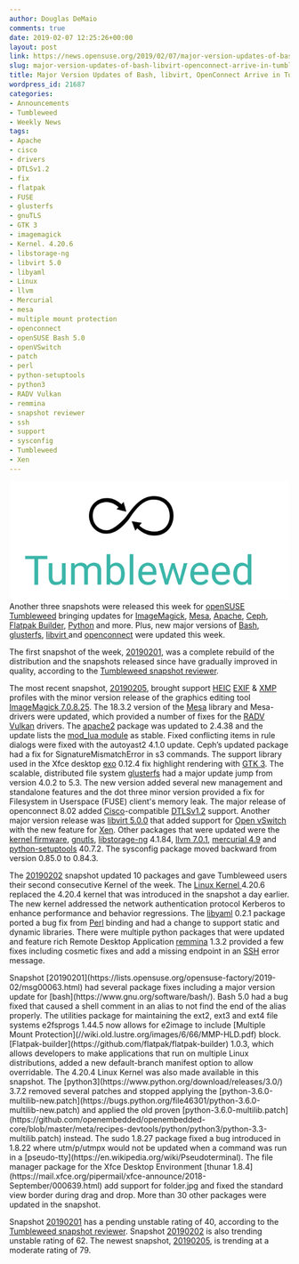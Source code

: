 ```yaml
---
author: Douglas DeMaio
comments: true
date: 2019-02-07 12:25:26+00:00
layout: post
link: https://news.opensuse.org/2019/02/07/major-version-updates-of-bash-libvirt-openconnect-arrive-in-tumbleweed/
slug: major-version-updates-of-bash-libvirt-openconnect-arrive-in-tumbleweed
title: Major Version Updates of Bash, libvirt, OpenConnect Arrive in Tumbleweed
wordpress_id: 21687
categories:
- Announcements
- Tumbleweed
- Weekly News
tags:
- Apache
- cisco
- drivers
- DTLSv1.2
- fix
- flatpak
- FUSE
- glusterfs
- gnuTLS
- GTK 3
- imagemagick
- Kernel. 4.20.6
- libstorage-ng
- libvirt 5.0
- libyaml
- Linux
- llvm
- Mercurial
- mesa
- multiple mount protection
- openconnect
- openSUSE Bash 5.0
- openVSwitch
- patch
- perl
- python-setuptools
- python3
- RADV Vulkan
- remmina
- snapshot reviewer
- ssh
- support
- sysconfig
- Tumbleweed
- Xen
---
```


![](/wp-content/uploads/2016/05/Tumbleweed-black-green.png)Another three snapshots were released this week for [openSUSE](https://www.opensuse.org/) [Tumbleweed](https://en.opensuse.org/Portal:Tumbleweed) bringing updates for [ImageMagick](https://www.imagemagick.org/), [Mesa](https://www.mesa3d.org/), [Apache](https://www.apache.org/), [Ceph](https://ceph.com/), [Flatpak Builder](//docs.flatpak.org/en/latest/flatpak-builder.html), [Python](https://www.python.org/) and more. Plus, new major versions of [Bash](https://www.gnu.org/software/bash/), [glusterfs](//docs.gluster.org/), [libvirt ](https://libvirt.org/)and [openconnect](//www.infradead.org/openconnect/) were updated this week.

The first snapshot of the week, [20190201](https://lists.opensuse.org/opensuse-factory/2019-02/msg00063.html), was a complete rebuild of the distribution and the snapshots released since have gradually improved in quality, according to the [Tumbleweed snapshot reviewer](//review.tumbleweed.boombatower.com/).

The most recent snapshot, [20190205](https://lists.opensuse.org/opensuse-factory/2019-02/msg00178.html), brought support [HEIC](https://heictojpg.com/) [EXIF](https://en.wikipedia.org/wiki/Exif) & [XMP](https://www.intel.com/content/www/us/en/gaming/extreme-memory-profile-xmp.html) profiles with the minor version release of the graphics editing tool [ImageMagick 7.0.8.25](//www.imagemagick.org/script/changelog.php). The 18.3.2 version of the [Mesa](https://www.mesa3d.org/) library and Mesa-drivers were updated, which provided a number of fixes for the [RADV Vulkan](https://www.phoronix.com/scan.php?page=news_item&px=RADV-Lands-VK_EXT_memory_budget) drivers. The [apache2](https://httpd.apache.org/) package was updated to 2.4.38 and the update lists the [mod_lua module](https://httpd.apache.org/docs/trunk/mod/mod_lua.html) as stable. Fixed conflicting items in rule dialogs were fixed with the autoyast2 4.1.0 update. Ceph’s updated package had a fix for SignatureMismatchError in s3 commands. The support library used in the Xfce desktop [exo](//www.linuxfromscratch.org/blfs/view/cvs/xfce/exo.html) 0.12.4 fix highlight rendering with [GTK 3](https://www.gtk.org/). The scalable, distributed file system [glusterfs](//docs.gluster.org/) had a major update jump from version 4.0.2 to 5.3. The new version added several new management and standalone features and the dot three minor version provided a fix for Filesystem in Userspace (FUSE) client's memory leak. The major release of openconnect 8.02 added [Cisco](https://www.cisco.com/)-compatible [DTLSv1.2](https://en.wikipedia.org/wiki/Datagram_Transport_Layer_Security) support. Another major version release was [libvirt 5.0.0](https://libvirt.org/news.html) that added support for [Open vSwitch](https://www.openvswitch.org/) with the new feature for [Xen](https://www.xenproject.org/). Other packages that were updated were the [kernel firmware](https://git.kernel.org/cgit/linux/kernel/git/firmware/linux-firmware.git/), [gnutls](https://www.gnutls.org/), [libstorage-ng](https://github.com/openSUSE/libstorage-ng) 4.1.84, [llvm 7.0.1](//releases.llvm.org/7.0.1/docs/GettingStarted.html), [mercurial 4.9](https://www.mercurial-scm.org/wiki/Download) and [python-setuptools](https://pypi.org/project/setuptools/) 40.7.2. The sysconfig package moved backward from version 0.85.0 to 0.84.3.

The [20190202](https://lists.opensuse.org/opensuse-factory/2019-02/msg00120.html) snapshot updated 10 packages and gave Tumbleweed users their second consecutive Kernel of the week. The [Linux Kernel ](https://www.kernel.org/)4.20.6 replaced the 4.20.4 kernel that was introduced in the snapshot a day earlier. The new kernel addressed the network authentication protocol Kerberos to enhance performance and behavior regressions. The [libyaml](https://github.com/yaml/libyaml) 0.2.1 package ported a bug fix from [Perl](https://www.perl.org/) binding and had a change to support static and dynamic libraries. There were multiple python packages that were updated and feature rich Remote Desktop Application [remmina](https://remmina.org/) 1.3.2 provided a few fixes including cosmetic fixes and add a missing endpoint in an [SSH](https://en.wikipedia.org/wiki/Secure_Shell) error message.

<!-- more -->Snapshot [20190201](https://lists.opensuse.org/opensuse-factory/2019-02/msg00063.html) had several package fixes including a major version update for [bash](https://www.gnu.org/software/bash/). Bash 5.0 had a bug fixed that caused a shell comment in an alias to not find the end of the alias properly. The utilities package for maintaining the ext2, ext3 and ext4 file systems e2fsprogs 1.44.5 now allows for e2image to include [Multiple Mount Protection](//wiki.old.lustre.org/images/6/66/MMP-HLD.pdf) block. [Flatpak-builder](https://github.com/flatpak/flatpak-builder) 1.0.3, which allows developers to make applications that run on multiple Linux distributions, added a new default-branch manifest option to allow overridable. The 4.20.4 Linux Kernel was also made available in this snapshot. The [python3](https://www.python.org/download/releases/3.0/) 3.7.2 removed several patches and stopped applying the [python-3.6.0-multilib-new.patch](https://bugs.python.org/file46301/python-3.6.0-multilib-new.patch) and applied the old proven [python-3.6.0-multilib.patch](https://github.com/openembedded/openembedded-core/blob/master/meta/recipes-devtools/python/python3/python-3.3-multilib.patch) instead. The sudo 1.8.27 package fixed a bug introduced in 1.8.22 where utm/p/utmpx would not be updated when a command was run in a [pseudo-tty](https://en.wikipedia.org/wiki/Pseudoterminal). The file manager package for the Xfce Desktop Environment [thunar 1.8.4](https://mail.xfce.org/pipermail/xfce-announce/2018-September/000639.html) add support for folder.jpg and fixed the standard view border during drag and drop. More than 30 other packages were updated in the snapshot.

Snapshot [20190201](https://lists.opensuse.org/opensuse-factory/2019-02/msg00063.html) has a pending unstable rating of 40, according to the [Tumbleweed snapshot reviewer](//review.tumbleweed.boombatower.com/). Snapshot [20190202](https://lists.opensuse.org/opensuse-factory/2019-02/msg00120.html) is also trending unstable rating of 62. The newest snapshot, [20190205](https://lists.opensuse.org/opensuse-factory/2019-02/msg00178.html), is trending at a moderate rating of 79.
